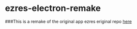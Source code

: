 # ezres-electron-remake
###This is a remake of the original app ezres
eriginal repo [here](https://github.com/ivoxprojects/ezres)
